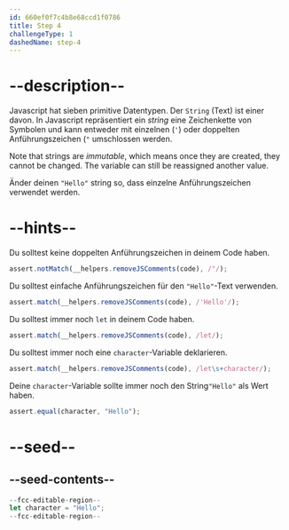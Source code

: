 ```yaml
---
id: 660ef0f7c4b8e68ccd1f0786
title: Step 4
challengeType: 1
dashedName: step-4
---
```


# --description--

Javascript hat sieben primitive Datentypen. Der `String` (Text) ist einer davon. In Javascript repräsentiert ein <dfn>string</dfn> eine Zeichenkette von Symbolen und kann entweder mit einzelnen (`'`) oder doppelten Anführungszeichen (`"` umschlossen werden.

Note that strings are <dfn>immutable</dfn>, which means once they are created, they cannot be changed. The variable can still be reassigned another value.

Änder deinen `"Hello"` string so, dass einzelne Anführungszeichen verwendet werden.

# --hints--

Du solltest keine doppelten Anführungszeichen in deinem Code haben.

```js
assert.notMatch(__helpers.removeJSComments(code), /"/);
```

Du solltest einfache Anführungszeichen für den `"Hello"`-Text verwenden.

```js
assert.match(__helpers.removeJSComments(code), /'Hello'/);
```

Du solltest immer noch `let` in deinem Code haben.

```js
assert.match(__helpers.removeJSComments(code), /let/);
```

Du solltest immer noch eine `character`-Variable deklarieren.

```js
assert.match(__helpers.removeJSComments(code), /let\s+character/);
```

Deine `character`-Variable sollte immer noch den String`"Hello"` als Wert haben.

```js
assert.equal(character, "Hello");
```


# --seed--

## --seed-contents--

```js
--fcc-editable-region--
let character = "Hello";
--fcc-editable-region--
```
